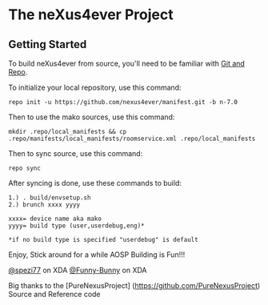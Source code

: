 The neXus4ever Project
=====================

Getting Started
---------------

To build neXus4ever from source, you'll need to be familiar with
[Git and Repo](http://source.android.com/download/using-repo).


To initialize your local repository, use this command:

	repo init -u https://github.com/nexus4ever/manifest.git -b n-7.0

Then to use the mako sources, use this command:

	mkdir .repo/local_manifests && cp .repo/manifests/local_manifests/roomservice.xml .repo/local_manifests

Then to sync source, use this command:

	repo sync

After syncing is done, use these commands to build:

    1.) . build/envsetup.sh
    2.) brunch xxxx yyyy
    
    xxxx= device name aka mako
    yyyy= build type (user,userdebug,eng)*

    *if no build type is specified "userdebug" is default

Enjoy, Stick around for a while AOSP Building is Fun!!!

[@spezi77](http://forum.xda-developers.com/member.php?u=5091819) on XDA
[@Funny-Bunny](http://forum.xda-developers.com/member.php?u=5796730) on XDA


Big thanks to the [PureNexusProject] (https://github.com/PureNexusProject) Source and Reference code

